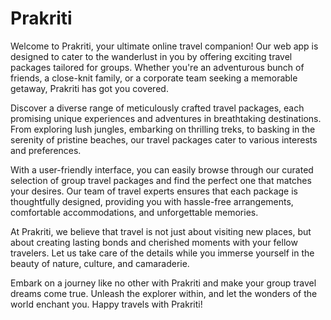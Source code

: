 # Prakriti
Welcome to Prakriti, your ultimate online travel companion! Our web app is designed to cater to the wanderlust in you by offering exciting travel packages tailored for groups. Whether you're an adventurous bunch of friends, a close-knit family, or a corporate team seeking a memorable getaway, Prakriti has got you covered.

Discover a diverse range of meticulously crafted travel packages, each promising unique experiences and adventures in breathtaking destinations. From exploring lush jungles, embarking on thrilling treks, to basking in the serenity of pristine beaches, our travel packages cater to various interests and preferences.

With a user-friendly interface, you can easily browse through our curated selection of group travel packages and find the perfect one that matches your desires. Our team of travel experts ensures that each package is thoughtfully designed, providing you with hassle-free arrangements, comfortable accommodations, and unforgettable memories.

At Prakriti, we believe that travel is not just about visiting new places, but about creating lasting bonds and cherished moments with your fellow travelers. Let us take care of the details while you immerse yourself in the beauty of nature, culture, and camaraderie.

Embark on a journey like no other with Prakriti and make your group travel dreams come true. Unleash the explorer within, and let the wonders of the world enchant you. Happy travels with Prakriti!
